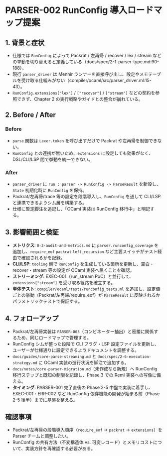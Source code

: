 # PARSER-002 RunConfig 導入ロードマップ提案

## 1. 背景と症状
- 仕様では `RunConfig` によって Packrat / 左再帰 / recover / lex / stream などの挙動を切り替えると定義している（docs/spec/2-1-parser-type.md:90-188）。  
- 現行 `parser_driver` は Menhir ランナーを直接呼び出し、設定やメモテーブルを受け取る仕組みがない（compiler/ocaml/src/parser_driver.ml:15-43）。  
- `RunConfig.extensions["lex"]` / `["recover"]` / `["stream"]` などの契約を参照できず、Chapter 2 の実行戦略やガイドとの整合が崩れている。

## 2. Before / After
### Before
- `parse` 関数は `Lexer.token` を呼び出すだけで Packrat や左再帰を制御できない。  
- `RunConfig` との連携が無いため、`extensions` に設定しても効果がなく、DSL/CLI/LSP 間で挙動を統一できない。

### After
- `parser_driver` に `run : parser -> RunConfig -> ParseResult` を新設し、`State` 初期化時に `RunConfig` を保持。  
- Packrat/左再帰/trace 等の設定を段階導入し、`RunConfig` を通して CLI/LSP と連携できるようシム層を構築する。  
- 仕様に暫定脚注を追記し、「OCaml 実装は RunConfig 移行中」と明記する。

## 3. 影響範囲と検証
- **メトリクス**: `0-3-audit-and-metrics.md` に `parser.runconfig_coverage` を追加し、`require_eof` `packrat` `left_recursion` など主要スイッチがテスト経由で確認されるかを記録。  
- **CLI/LSP**: `tooling` 側で `RunConfig` を生成している箇所を更新し、空白・recover・stream 等の設定が OCaml 実装へ届くことを確認。  
- **ストリーミング**: EXEC-001（run_stream PoC）と並行して、`extensions["stream"]` を受け取る経路を確立する。
- **単体テスト**: `compiler/ocaml/tests/runconfig_tests.ml` を追加し、設定値ごとの挙動（Packrat/左再帰/require_eof）が `ParseResult` に反映されるかパラメトリックテストで保証する。

## 4. フォローアップ
- Packrat/左再帰実装は `PARSER-003`（コンビネーター抽出）と密接に関係するため、同じロードマップで管理する。  
- RunConfig シムが整った段階で CLI フラグ・LSP 設定ファイルを更新し、ユーザーが仕様通りに設定できるようドキュメントを調整する。  
- `docs/guides/core-parse-streaming.md` と `docs/spec/2-6-execution-strategy.md` に OCaml 実装の進行状況を脚注で追加する。
- `docs/notes/core-parser-migration.md`（未作成なら新規）へ RunConfig 移行ステップと既知の制限を記録し、Phase 3 での Reml 実装への写像に備える。
- **タイミング**: PARSER-001 完了直後の Phase 2-5 中盤で実装に着手し、EXEC-001・ERR-002 など RunConfig 依存機能の開発が始まる前（Phase 2-5 後半）までに基盤を整える。

## 確認事項
- Packrat/左再帰の段階導入順序（`require_eof` → `packrat` → `extensions`）を Parser チームと調整したい。  
- RunConfig の共有方法（不変構造体 vs. 可変レコード）とメモリコストについて、実装方針を再確認する必要がある。
